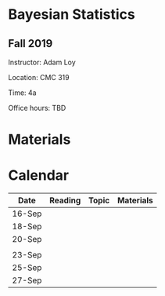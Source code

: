 # Bayesian Statistics

## Fall 2019

Instructor: Adam Loy

Location: CMC 319

Time: 4a

Office hours: TBD

# Materials

# Calendar

Date | Reading | Topic | Materials
-----|---------|-----------|----------------
16-Sep | | |
18-Sep | | |
20-Sep | | |
 | | |
23-Sep | | |
25-Sep | | |
27-Sep | | |
